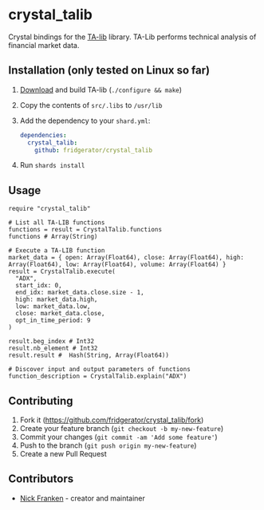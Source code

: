 # crystal_talib

Crystal bindings for the [TA-lib](http://ta-lib.org/) library.  TA-Lib performs technical analysis of financial market data.

## Installation (only tested on Linux so far)

1. [Download](https://versaweb.dl.sourceforge.net/project/ta-lib/ta-lib/0.4.0/ta-lib-0.4.0-src.tar.gz) and build TA-lib (`./configure && make`)

2. Copy the contents of `src/.libs` to `/usr/lib`

3. Add the dependency to your `shard.yml`:

   ```yaml
   dependencies:
     crystal_talib:
       github: fridgerator/crystal_talib
   ```

4. Run `shards install`

## Usage

```crystal
require "crystal_talib"

# List all TA-LIB functions
functions = result = CrystalTalib.functions
functions # Array(String)

# Execute a TA-LIB function
market_data = { open: Array(Float64), close: Array(Float64), high: Array(Float64), low: Array(Float64), volume: Array(Float64) }
result = CrystalTalib.execute(
  "ADX",
  start_idx: 0,
  end_idx: market_data.close.size - 1,
  high: market_data.high,
  low: market_data.low,
  close: market_data.close,
  opt_in_time_period: 9
)

result.beg_index # Int32
result.nb_element # Int32
result.result #  Hash(String, Array(Float64))

# Discover input and output parameters of functions
function_description = CrystalTalib.explain("ADX")
```

## Contributing

1. Fork it (<https://github.com/fridgerator/crystal_talib/fork>)
2. Create your feature branch (`git checkout -b my-new-feature`)
3. Commit your changes (`git commit -am 'Add some feature'`)
4. Push to the branch (`git push origin my-new-feature`)
5. Create a new Pull Request

## Contributors

- [Nick Franken](https://github.com/fridgerator) - creator and maintainer
